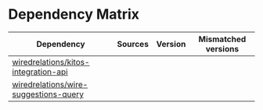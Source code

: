 # Dependency Matrix

Dependency | Sources | Version | Mismatched versions
---------- | ------- | ------- | -------------------
[wiredrelations/kitos-integration-api](https://github.com/wiredrelations/kitos-integration-api.git) |  | []() | 
[wiredrelations/wire-suggestions-query](https://github.com/wiredrelations/wire-suggestions-query.git) |  | []() | 
